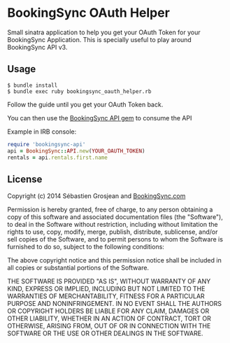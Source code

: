 # BookingSync OAuth Helper

Small sinatra application to help you get your OAuth Token for your BookingSync Application.
This is specially useful to play around BookingSync API v3.

## Usage

```
$ bundle install
$ bundle exec ruby bookingsync_oauth_helper.rb
```

Follow the guide until you get your OAuth Token back.

You can then use the [BookingSync API gem](https://github.com/BookingSync/bookingsync-api) to consume the API

Example in IRB console:

```ruby
require 'bookingsync-api'
api = BookingSync::API.new(YOUR_OAUTH_TOKEN)
rentals = api.rentals.first.name
```

## License

Copyright (c) 2014 Sébastien Grosjean and [BookingSync.com](http://www.bookingsync.com)

Permission is hereby granted, free of charge, to any person obtaining a copy of this software and associated documentation files (the "Software"), to deal in the Software without restriction, including without limitation the rights to use, copy, modify, merge, publish, distribute, sublicense, and/or sell copies of the Software, and to permit persons to whom the Software is furnished to do so, subject to the following conditions:

The above copyright notice and this permission notice shall be included in all copies or substantial portions of the Software.

THE SOFTWARE IS PROVIDED "AS IS", WITHOUT WARRANTY OF ANY KIND, EXPRESS OR IMPLIED, INCLUDING BUT NOT LIMITED TO THE WARRANTIES OF MERCHANTABILITY, FITNESS FOR A PARTICULAR PURPOSE AND NONINFRINGEMENT. IN NO EVENT SHALL THE AUTHORS OR COPYRIGHT HOLDERS BE LIABLE FOR ANY CLAIM, DAMAGES OR OTHER LIABILITY, WHETHER IN AN ACTION OF CONTRACT, TORT OR OTHERWISE, ARISING FROM, OUT OF OR IN CONNECTION WITH THE SOFTWARE OR THE USE OR OTHER DEALINGS IN THE SOFTWARE.